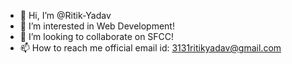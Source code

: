 - 👋 Hi, I’m @Ritik-Yadav
- 👀 I’m interested in Web Development!
- 💞️ I’m looking to collaborate on SFCC!
- 📫 How to reach me official email id: 3131ritikyadav@gmail.com

<!---
Ritik-Yadav/Ritik-Yadav is a ✨ special ✨ repository because its `README.md` (this file) appears on your GitHub profile.
You can click the Preview link to take a look at your changes.
--->
